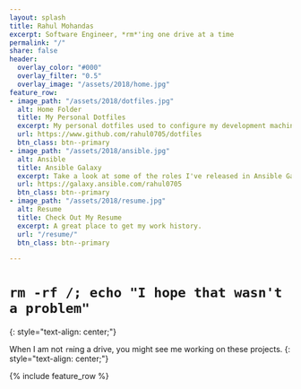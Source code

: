 ```yaml
---
layout: splash
title: Rahul Mohandas
excerpt: Software Engineer, *rm*'ing one drive at a time
permalink: "/"
share: false
header:
  overlay_color: "#000"
  overlay_filter: "0.5"
  overlay_image: "/assets/2018/home.jpg"
feature_row:
- image_path: "/assets/2018/dotfiles.jpg"
  alt: Home Folder
  title: My Personal Dotfiles
  excerpt: My personal dotfiles used to configure my development machines.
  url: https://www.github.com/rahul0705/dotfiles
  btn_class: btn--primary
- image_path: "/assets/2018/ansible.jpg"
  alt: Ansible
  title: Ansible Galaxy
  excerpt: Take a look at some of the roles I've released in Ansible Galaxy.
  url: https://galaxy.ansible.com/rahul0705
  btn_class: btn--primary
- image_path: "/assets/2018/resume.jpg"
  alt: Resume
  title: Check Out My Resume
  excerpt: A great place to get my work history.
  url: "/resume/"
  btn_class: btn--primary

---
```

# `rm -rf /; echo "I hope that wasn't a problem"`
{: style="text-align: center;"}

When I am not `rm`ing a drive, you might see me working on these projects.
{: style="text-align: center;"}

{% include feature_row %}